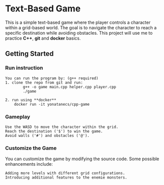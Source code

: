 # Text-Based Game

This is a simple text-based game where the player controls a character within a grid-based world. The goal is to navigate the character to reach a specific destination while avoiding obstacles.
This project will use me to practice **C++**, **git** and **docker** basics.

## Getting Started

### Run instruction
    You can run the program by: (g++ required)
    1. clone the repo from git and run: 
            g++ -o game main.cpp helper.cpp player.cpp
            ./game
    
    2. run using **docker** 
        docker run -it yonatanecs/cpp-game


### Gameplay

    Use the WASD to move the character within the grid.
    Reach the destination ('$') to win the game.
    Avoid walls ('#') and obstacles ('@').

### Customize the Game

You can customize the game by modifying the source code. Some possible enhancements include:

    Adding more levels with different grid configurations.
    Introducing additional features to the enemie monsters.
    

